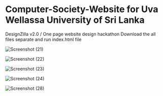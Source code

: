 # Computer-Society-Website for Uva Wellassa University of Sri Lanka
DesignZilla v2.0 / One page website design hackathon
Download the all files separate and run index.html file

![Screenshot (21)](https://user-images.githubusercontent.com/52965775/92108068-68938680-ee04-11ea-9fe9-9372a5a058e0.png)

![Screenshot (22)](https://user-images.githubusercontent.com/52965775/92108201-9973bb80-ee04-11ea-944c-e17b5ae708e2.png)

![Screenshot (23)](https://user-images.githubusercontent.com/52965775/92108206-9b3d7f00-ee04-11ea-9b4a-f099800802c7.png)

![Screenshot (24)](https://user-images.githubusercontent.com/52965775/92108210-9c6eac00-ee04-11ea-9af9-9c2ae08d34b6.png)

![Screenshot (28)](https://user-images.githubusercontent.com/52965775/92108216-a09ac980-ee04-11ea-8a68-e18827ad5149.png)

